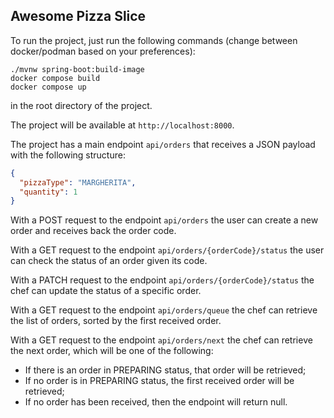 ## Awesome Pizza Slice
To run the project, just run the following commands (change between docker/podman based on your preferences):
```
./mvnw spring-boot:build-image
docker compose build
docker compose up
```
in the root directory of the project.

The project will be available at `http://localhost:8000`.

The project has a main endpoint `api/orders` that receives a JSON payload with the following structure:
```json
{
  "pizzaType": "MARGHERITA",
  "quantity": 1
}
```
With a POST request to the endpoint `api/orders` the user can create a new order and receives back the order code.

With a GET request to the endpoint `api/orders/{orderCode}/status` the user can check the status of an order given its code.

With a PATCH request to the endpoint `api/orders/{orderCode}/status` the chef can update the status of a specific order.

With a GET request to the endpoint `api/orders/queue` the chef can retrieve the list of orders, sorted by the first received order.

With a GET request to the endpoint `api/orders/next` the chef can retrieve the next order, which will be one of the following:

- If there is an order in PREPARING status, that order will be retrieved;
- If no order is in PREPARING status, the first received order will be retrieved;
- If no order has been received, then the endpoint will return null.